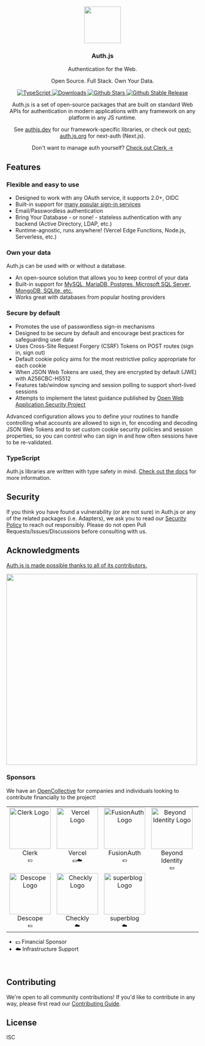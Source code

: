<p align="center">
  <br/>
  <a href="https://authjs.dev" target="_blank"><img width="96px" src="https://authjs.dev/img/logo/logo-sm.png" /></a>
  <h3 align="center">Auth.js</h3>
  <p align="center">Authentication for the Web.</p>
  <p align="center">Open Source. Full Stack. Own Your Data.</p>
  <p align="center" style="align: center;">
    <a href="https://npm.im/@auth/core">
      <img src="https://img.shields.io/badge/TypeScript-blue?style=flat-square" alt="TypeScript" />
    </a>
    <a href="https://www.npmtrends.com/next-auth">
      <img src="https://img.shields.io/npm/dm/next-auth?style=flat-square" alt="Downloads" />
    </a>
    <a href="https://github.com/nextauthjs/next-auth/stargazers">
      <img src="https://img.shields.io/github/stars/nextauthjs/next-auth?style=flat-square" alt="Github Stars" />
    </a>
    <a href="https://www.npmjs.com/package/next-auth">
      <img src="https://img.shields.io/github/v/release/nextauthjs/next-auth?label=latest&style=flat-square" alt="Github Stable Release" />
    </a>
  </p>
  <p align="center">
    Auth.js is a set of open-source packages that are built on standard Web APIs for authentication in modern applications with any framework on any platform in any JS runtime.
  </p>
  <p align="center">
    See <a href="https://authjs.dev">authjs.dev</a> for our framework-specific libraries, or check out <a href="https://next-auth.js.org">next-auth.js.org</a> for next-auth (Next.js).
  </p>
  <p align="center">
    Don't want to manage auth yourself? <a href="https://clerk.com?utm_source=sponsorship&utm_medium=github&utm_campaign=authjs&utm_content=cta" target="_blank">Check out Clerk →</a>
  </p>
</p>

## Features

### Flexible and easy to use

- Designed to work with any OAuth service, it supports 2.0+, OIDC
- Built-in support for [many popular sign-in services](https://github.com/nextauthjs/next-auth/tree/main/packages/core/src/providers)
- Email/Passwordless authentication
- Bring Your Database - or none! - stateless authentication with any backend (Active Directory, LDAP, etc.)
- Runtime-agnostic, runs anywhere! (Vercel Edge Functions, Node.js, Serverless, etc.)

### Own your data

Auth.js can be used with or without a database.

- An open-source solution that allows you to keep control of your data
- Built-in support for [MySQL, MariaDB, Postgres, Microsoft SQL Server, MongoDB, SQLite, etc.](https://adapters.authjs.dev)
- Works great with databases from popular hosting providers

### Secure by default

- Promotes the use of passwordless sign-in mechanisms
- Designed to be secure by default and encourage best practices for safeguarding user data
- Uses Cross-Site Request Forgery (CSRF) Tokens on POST routes (sign in, sign out)
- Default cookie policy aims for the most restrictive policy appropriate for each cookie
- When JSON Web Tokens are used, they are encrypted by default (JWE) with A256CBC-HS512
- Features tab/window syncing and session polling to support short-lived sessions
- Attempts to implement the latest guidance published by [Open Web Application Security Project](https://owasp.org)

Advanced configuration allows you to define your routines to handle controlling what accounts are allowed to sign in, for encoding and decoding JSON Web Tokens and to set custom cookie security policies and session properties, so you can control who can sign in and how often sessions have to be re-validated.

### TypeScript

Auth.js libraries are written with type safety in mind. [Check out the docs](https://authjs.dev/getting-started/typescript) for more information.

## Security

If you think you have found a vulnerability (or are not sure) in Auth.js or any of the related packages (i.e. Adapters), we ask you to read our [Security Policy](https://authjs.dev/security) to reach out responsibly. Please do not open Pull Requests/Issues/Discussions before consulting with us.

## Acknowledgments

[Auth.js is made possible thanks to all of its contributors.](https://authjs.dev/contributors)

<a href="https://github.com/nextauthjs/next-auth/graphs/contributors">
  <img width="500px" src="https://contrib.rocks/image?repo=nextauthjs/next-auth" />
</a>
<div>
<a href="https://vercel.com?utm_source=nextauthjs&utm_campaign=oss"></a>
</div>

### Sponsors

We have an [OpenCollective](https://opencollective.com/nextauth) for companies and individuals looking to contribute financially to the project!

<!--sponsors start-->
<table>
  <tbody>
    <tr>
      <td align="center" valign="top">
        <a href="https://clerk.com?utm_source=sponsorship&utm_medium=github&utm_campaign=authjs&utm_content=sponsor" target="_blank">
          <img width="108" src="https://avatars.githubusercontent.com/u/49538330?s=200&v=4" alt="Clerk Logo" />
        </a><br />
        <div>Clerk</div>
        <sub>💵</sub>
      </td>
      <td align="center" valign="top">
        <a href="https://vercel.com" target="_blank">
          <img width="108" src="https://avatars.githubusercontent.com/u/14985020?s=200&v=4" alt="Vercel Logo" />
        </a><br />
        <div>Vercel</div>
        <sub>💵☁️</sub>
      </td>
      <td align="center" valign="top">
        <a href="https://fusionauth.io" target="_blank">
          <img width="108" src="https://avatars.githubusercontent.com/u/41974756?s=200&v=4" alt="FusionAuth Logo" />
        </a><br />
        <div>FusionAuth</div>
        <sub>💵</sub>
      </td>
      <td align="center" valign="top">
        <a href="https://www.beyondidentity.com" target="_blank">
          <img width="108" src="https://avatars.githubusercontent.com/u/69811361?s=200&v=4" alt="Beyond Identity Logo" />
        </a><br />
        <div>Beyond Identity</div>
        <sub>💵</sub>
      </td>
      <td align="center" valign="top">
        <a href="https://stytch.com" target="_blank">
          <img width="108" src="https://avatars.githubusercontent.com/u/69983493?s=200&v=4" alt="Stytch Logo" />
        </a><br />
        <div>Stytch</div>
        <sub>💵</sub>
      </td>
      <td align="center" valign="top">
        <a href="https://prisma.io" target="_blank">
          <img width="108" src="https://avatars.githubusercontent.com/u/17219288?s=200&v=4" alt="Prisma Logo" />
        </a><br />
        <div>Prisma</div>
        <sub>💵</sub>
      </td>
      <td align="center" valign="top">
        <a href="https://lowdefy.com" target="_blank">
          <img width="108" src="https://avatars.githubusercontent.com/u/47087496?s=200&v=4" alt="Lowdefy Logo" />
        </a><br />
        <div>Lowdefy</div>
        <sub>💵</sub>
      </td>
      <td align="center" valign="top">
        <a href="https://workos.com" target="_blank">
          <img width="108" src="https://avatars.githubusercontent.com/u/47638084?s=200&v=4" alt="WorkOS Logo" />
        </a><br />
        <div>WorkOS</div>
        <sub>💵</sub>
      </td>
    </tr>
    <tr>
      <td align="center" valign="top">
        <a href="https://www.descope.com" target="_blank">
          <img width="108" src="https://avatars.githubusercontent.com/u/97479186?s=200&v=4" alt="Descope Logo" />
        </a><br />
        <div>Descope</div>
        <sub>💵</sub>
      </td>
      <td align="center" valign="top">
        <a href="https://checklyhq.com" target="_blank">
          <img width="108" src="https://avatars.githubusercontent.com/u/25982255?s=200&v=4" alt="Checkly Logo" />
        </a><br />
        <div>Checkly</div>
        <sub>☁️</sub>
      </td>
      <td align="center" valign="top">
        <a href="https://superblog.ai/" target="_blank">
          <img width="108" src="https://d33wubrfki0l68.cloudfront.net/cdc4a3833bd878933fcc131655878dbf226ac1c5/10cd6/images/logo_bolt_small.png" alt="superblog Logo" />
        </a><br />
        <div>superblog</div>
        <sub>☁️</sub>
      </td>
    </tr>
  </tbody>
</table>

- 💵 Financial Sponsor
- ☁️ Infrastructure Support

<br />
<!--sponsors end-->

## Contributing

We're open to all community contributions! If you'd like to contribute in any way, please first read
our [Contributing Guide](https://github.com/nextauthjs/.github/blob/main/CONTRIBUTING.md).

## License

ISC

